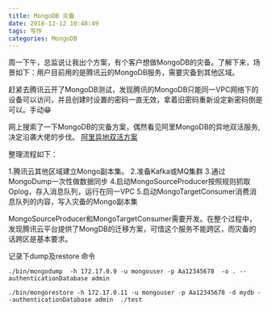 ```yaml
---
title: MongoDB 灾备
date: 2018-12-12 10:48:49
tags: 写作 
categories: MongoDB
---
```


周一下午，总监说让我出个方案，有个客户想做MongoDB的灾备。了解下来，场景如下：用户目前用的是腾讯云的MongoDB服务，需要灾备到其他区域。

赶紧去腾讯云开了MongoDB测试，发现腾讯的MongoDB只能同一VPC网络下的设备可以访问，并且创建时设置的密码一直无效，拿着旧密码重新设定新密码倒是可以。手动😁

网上搜索了一下MongoDB的灾备方案，偶然看见阿里MongoDB的异地双活服务,决定沿袭大佬的步伐。
[阿里异地双活方案](https://help.aliyun.com/document_detail/86946.html?spm=5176.100249.0.0.7bd74231W3bxXz)


整理流程如下：

1.腾讯云其他区域建立Mongo副本集。
2.准备Kafka或MQ集群
3.通过MongoDump一次性做数据同步
4.启动MongoSourceProducer按照规则抓取Oplog，存入消息队列，运行在同一VPC
5.启动MongoTargetConsumer消费消息队列的内容，写入灾备的Mongo副本集

MongoSourceProducer和MongoTargetConsumer需要开发。在整个过程中，发现腾讯云平台提供了MongDB的迁移方案，可惜这个服务不能跨区，而灾备的话跨区是基本要求。

记录下dump及restore 命令

``` shell
./bin/mongodump  -h 172.17.0.9 -u mongouser -p Aa12345678  -o . --authenticationDatabase admin

./bin/mongorestore -h 172.17.0.11 -u mongouser -p Aa12345678 -d mydb --authenticationDatabase admin  ./test
```


